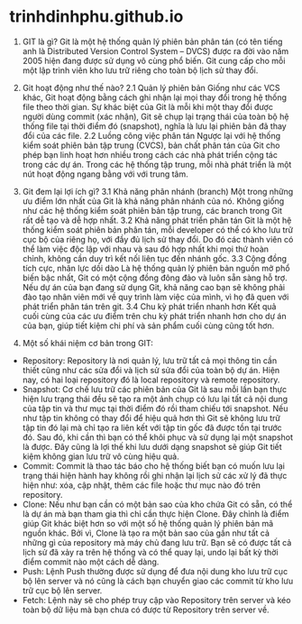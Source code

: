 # trinhdinhphu.github.io
1. GIT là gì?
Git là một hệ thống quản lý phiên bản phân tán (có tên tiếng anh là Distributed Version Control System – DVCS) được ra đời vào năm 2005 hiện đang được sử dụng vô cùng phổ biến. 
Git cung cấp cho mỗi một lập trình viên kho lưu trữ riêng cho toàn bộ lịch sử thay đổi.

2. Git hoạt động như thế nào?
2.1 Quản lý phiên bản
Giống như các VCS khác, Git hoạt động bằng cách ghi nhận lại mọi thay đổi trong hệ thống file theo thời gian. Sự khác biệt của Git là mỗi khi một thay đổi được người dùng commit (xác nhận), Git sẽ chụp lại trạng thái của toàn bộ hệ thống file tại thời điểm đó (snapshot), nghĩa là lưu lại phiên bản đã thay đổi của các file.
2.2 Luồng công việc phân tán
Ngược lại với hệ thống kiểm soát phiên bản tập trung (CVCS), bản chất phân tán của Git cho phép bạn linh hoạt hơn nhiều trong cách các nhà phát triển cộng tác trong các dự án. Trong các hệ thống tập trung, mỗi nhà phát triển là một nút hoạt động ngang bằng với với trung tâm. 

3. Git đem lại lợi ích gì?
3.1 Khả năng phân nhánh (branch)
Một trong những ưu điểm lớn nhất của Git là khả năng phân nhánh của nó. Không giống như các hệ thống kiểm soát phiên bản tập trung, các branch trong Git rất dễ tạo và dễ hợp nhất.
3.2 Khả năng phát triển phân tán
Git là một hệ thống kiểm soát phiên bản phân tán, mỗi developer có thể có kho lưu trữ cục bộ của riêng họ, với đầy đủ lịch sử thay đổi. Do đó các thành viên có thể làm việc độc lập với nhau và sau đó hợp nhất khi mọi thứ hoàn chỉnh, không cần duy trì kết nối liên tục đến nhánh gốc.
3.3 Cộng đồng tích cực, nhân lực dồi dào
Là hệ thống quản lý phiên bản nguồn mở phổ biến bậc nhất, Git có một cộng đồng đông đảo và luôn sẵn sàng hỗ trợ. Nếu dự án của bạn đang sử dụng Git, khả năng cao bạn sẽ không phải đào tạo nhân viên mới về quy trình làm việc của mình, vì họ đã quen với phát triển phân tán trên git.
3.4 Chu kỳ phát triển nhanh hơn
Kết quả cuối cùng của các ưu điểm trên chu kỳ phát triển nhanh hơn cho dự án của bạn, giúp tiết kiệm chi phí và sản phẩm cuối cùng cũng tốt hơn.

4. Một số khái niệm cơ bản trong GIT:
- Repository: Repository là nơi quản lý, lưu trữ tất cả mọi thông tin cần thiết cũng như các sửa đổi và lịch sử sửa đổi của toàn bộ dự án. Hiện nay, có hai loại repository đó là local repository và remote repository. 
- Snapshot: Cơ chế lưu trữ các phiên bản của Git là sau mỗi lần bạn thực hiện lưu trạng thái đều sẽ tạo ra một ảnh chụp có lưu lại tất cả nội dung của tập tin và thư mục tại thời điểm đó rồi tham chiếu tới snapshot. Nếu như tập tin không có thay đổi để hiệu quả hơn thì Git sẽ không lưu trữ tập tin đó lại mà chỉ tạo ra liên kết với tập tin gốc đã được tồn tại trước đó. Sau đó, khi cần thì bạn có thể khôi phục và sử dụng lại một snapshot là được. Đây cũng là lợi thế khi lưu dưới dạng snapshot sẽ giúp Git tiết kiệm không gian lưu trữ vô cùng hiệu quả. 
- Commit: Commit là thao tác báo cho hệ thống biết bạn có muốn lưu lại trạng thái hiện hành hay không rồi ghi nhận lại lịch sử các xử lý đã thực hiện như: xóa, cập nhật, thêm các file hoặc thư mục nào đó trên repository.
- Clone: Nếu như bạn cần có một bản sao của kho chứa Git có sẵn, có thể là dự án mà bạn tham gia thì chỉ cần thực hiện Clone. Đây chỉnh là điểm giúp Git khác biệt hơn so với một số hệ thống quản lý phiên bản mã nguồn khác. Bởi vì, Clone là tạo ra một bản sao của gần như tất cả những gì của repository mà máy chủ đang lưu trữ. Bạn sẽ có được tất cả lịch sử đã xảy ra trên hệ thống và có thể quay lại, undo lại bất kỳ thời điểm commit nào một cách dễ dàng. 
- Push: Lệnh Push thường được sử dụng để đưa nội dung kho lưu trữ cục bộ lên server và nó cũng là cách bạn chuyển giao các commit từ kho lưu trữ cục bộ lên server. 
- Fetch: Lệnh này sẽ cho phép truy cập vào Repository trên server và kéo toàn bộ dữ liệu mà bạn chưa có được từ Repository trên server về.

